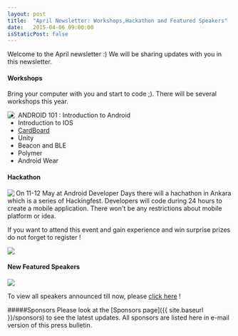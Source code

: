 ```yaml
---
layout: post
title:  "April Newsletter: Workshops,Hackathon and Featured Speakers"
date:   2015-04-06 09:00:00
isStaticPost: false
---
```


Welcome to the April newsletter :) We will be sharing updates with you in this newsletter.

#### Workshops

Bring your computer with you and start to code ;). There will be several workshops this year.

<div class="col-lg-12">
    <div class="col-lg-3"> 
        <img align="left" class="img-responsive" src="{{ site.baseurl_root }}/img/posts/workshops.png" style="max-width: 200px" /></div>
    <div class="col-lg-8">
    <p>
        <ul>
            <li>ANDROID 101 : Introduction to Android</li>
            <li>Introduction to IOS</li>
            <li><a href="https://www.google.com/get/cardboard/">CardBoard</a></li>
            <li>Unity</li>
            <li>Beacon and BLE</li>
            <li>Polymer</li>
            <li>Android Wear</li>
        </ul>
    </p>
</div>  
</div>

#### Hackathon

<img align="left" class="img-responsive" src="{{ site.baseurl_root }}/img/posts/hackingfest.png" style="max-width: 200px"/>

On 11-12 May at Android Developer Days there will a hachathon in Ankara which is a series of Hackingfest. Developers will code during 24 hours to create a mobile application. There won't be any restrictions about mobile platform or idea.

If you want to attend this event and gain experience and win surprise prizes do not forget to register !

<a href="https://www.eventbrite.com/e/hackingfest-ankara-mobil-hackathonu-registration-16459262096"><img class="img-responsive" src="{{ site.baseurl_root }}/img/posts/joinhackathon.png" style="max-width: 200px"/></a>

#### New Featured Speakers

<img class="img-responsive" src="{{ site.baseurl_root }}/img/posts/featuredapril.png" style="max-width: 600px"/>

To view all speakers announced till now, please [click here](http://www.androiddeveloperdays.com/2015/speakers/) !

#####Sponsors
Please look at the [Sponsors page]({{ site.baseurl }}/sponsors) to see the latest updates. All sponsors are listed here in e-mail version of this press bulletin.